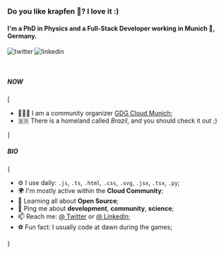 ### Do you like krapfen 🥯? I love it :)

#### I'm a PhD in Physics and a Full-Stack Developer working in Munich 🥨, Germany.

<p>
<a href="https://twitter.com/carneiroDotDev">
   <img align="left" alt="twitter" src="https://img.shields.io/badge/Twitter-1DA1F2?style=for-the-badge&logo=twitter&logoColor=white" />
</a>&nbsp;&nbsp;

<a href="https://www.linkedin.com/in/carneirodotdev/">
   <img align="left" alt="linkedin" src="https://img.shields.io/badge/LinkedIn-0077B5?style=for-the-badge&logo=linkedin&logoColor=white" />
</a>
<p/>
<br/>

##### NOW
[
- 👨🏽‍💻 I am a community organizer [GDG Cloud Munich](https://gdg.community.dev/gdg-cloud-munich/);
- 🇧🇷 There is a homeland called *Brazil*, and you should check it out ;)

]

##### BIO
{
- ⚙️ I use daily: `.js`, `.ts`, `.html`, `.css`, `.svg`, `.jsx`, `.tsx`, `.py`;
- 🌍 I'm mostly active within the **Cloud Community**;
- 🌱 Learning all about **Open Source**;
- 💬 Ping me about **development**, **community**, **science**;
- 📫 Reach me: [@ Twitter](https://twitter.com/carneiroDotDev) or [@ LinkedIn](https://www.linkedin.com/in/carneirodotdev/);
- ⚽️ Fun fact: I usually code at dawn during the <Flamengo> games;

}
